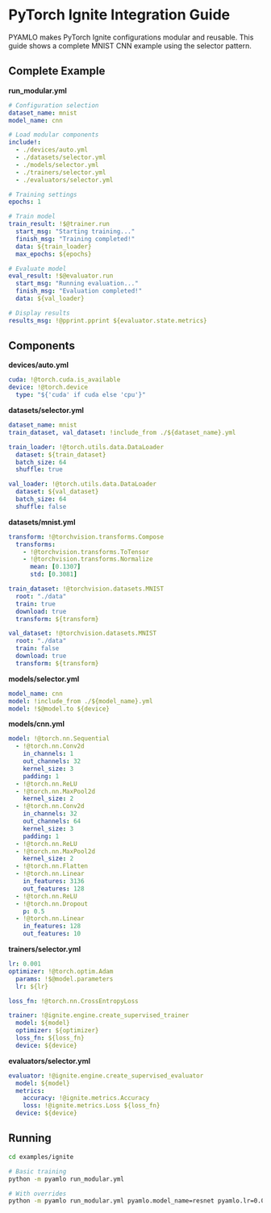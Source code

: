 # PyTorch Ignite Integration Guide

PYAMLO makes PyTorch Ignite configurations modular and reusable. This guide shows a complete MNIST CNN example using the selector pattern.

## Complete Example

**run_modular.yml**
```yaml
# Configuration selection
dataset_name: mnist
model_name: cnn

# Load modular components
include!:
  - ./devices/auto.yml 
  - ./datasets/selector.yml
  - ./models/selector.yml
  - ./trainers/selector.yml
  - ./evaluators/selector.yml

# Training settings
epochs: 1

# Train model
train_result: !$@trainer.run
  start_msg: "Starting training..."
  finish_msg: "Training completed!"
  data: ${train_loader}
  max_epochs: ${epochs}

# Evaluate model
eval_result: !$@evaluator.run
  start_msg: "Running evaluation..."
  finish_msg: "Evaluation completed!"
  data: ${val_loader}

# Display results
results_msg: !@pprint.pprint ${evaluator.state.metrics}
```

## Components

**devices/auto.yml**
```yaml
cuda: !@torch.cuda.is_available
device: !@torch.device
  type: "${'cuda' if cuda else 'cpu'}"
```

**datasets/selector.yml**
```yaml
dataset_name: mnist
train_dataset, val_dataset: !include_from ./${dataset_name}.yml

train_loader: !@torch.utils.data.DataLoader
  dataset: ${train_dataset}
  batch_size: 64
  shuffle: true

val_loader: !@torch.utils.data.DataLoader
  dataset: ${val_dataset}
  batch_size: 64
  shuffle: false
```

**datasets/mnist.yml**
```yaml
transform: !@torchvision.transforms.Compose
  transforms:
    - !@torchvision.transforms.ToTensor
    - !@torchvision.transforms.Normalize
      mean: [0.1307]
      std: [0.3081]

train_dataset: !@torchvision.datasets.MNIST
  root: "./data"
  train: true
  download: true
  transform: ${transform}

val_dataset: !@torchvision.datasets.MNIST
  root: "./data"
  train: false
  download: true
  transform: ${transform}
```

**models/selector.yml**
```yaml
model_name: cnn
model: !include_from ./${model_name}.yml
model: !$@model.to ${device}
```

**models/cnn.yml**
```yaml
model: !@torch.nn.Sequential
  - !@torch.nn.Conv2d
    in_channels: 1
    out_channels: 32
    kernel_size: 3
    padding: 1
  - !@torch.nn.ReLU
  - !@torch.nn.MaxPool2d
    kernel_size: 2
  - !@torch.nn.Conv2d
    in_channels: 32
    out_channels: 64
    kernel_size: 3
    padding: 1
  - !@torch.nn.ReLU
  - !@torch.nn.MaxPool2d
    kernel_size: 2
  - !@torch.nn.Flatten
  - !@torch.nn.Linear
    in_features: 3136
    out_features: 128
  - !@torch.nn.ReLU
  - !@torch.nn.Dropout
    p: 0.5
  - !@torch.nn.Linear
    in_features: 128
    out_features: 10
```

**trainers/selector.yml** 
```yaml
lr: 0.001
optimizer: !@torch.optim.Adam
  params: !$@model.parameters
  lr: ${lr}

loss_fn: !@torch.nn.CrossEntropyLoss

trainer: !@ignite.engine.create_supervised_trainer
  model: ${model}
  optimizer: ${optimizer}
  loss_fn: ${loss_fn}
  device: ${device}
```

**evaluators/selector.yml**
```yaml
evaluator: !@ignite.engine.create_supervised_evaluator
  model: ${model}
  metrics:
    accuracy: !@ignite.metrics.Accuracy
    loss: !@ignite.metrics.Loss ${loss_fn}
  device: ${device}
```

## Running

```bash
cd examples/ignite

# Basic training
python -m pyamlo run_modular.yml

# With overrides
python -m pyamlo run_modular.yml pyamlo.model_name=resnet pyamlo.lr=0.01
```
